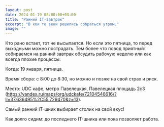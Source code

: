 ```yaml
---
layout: post
date: 2024-01-19 08:00:00+03:00
title: "Ранний IT-завтрак"
excerpt: "В кои то веки решились собраться утром."
image: ""
---
```


Кто рано встает, тот не высыпается. Но если это пятница, то перед выходными можно пострадать.
Тем более что повод приятный: собираемся на ранний завтрак обсудить рабочую неделю или как всегда плохие процессы.

Когда: 19 января, пятница.

Время сбора: с 8:00 до 8:30, но можно и позже на свой страх и риск.

Место: UDC кафе, метро Павелецкая, Павелецкая площадь 2с3 (https://yandex.ru/maps/org/udckafe/72104546616/?ll=37.636495%2C55.729470&z=13). 

Самый ранний IT-шник выбирает столик на свой вкус!

Как долго сидим: до последнего IT-шника или пока позволяет работа.
